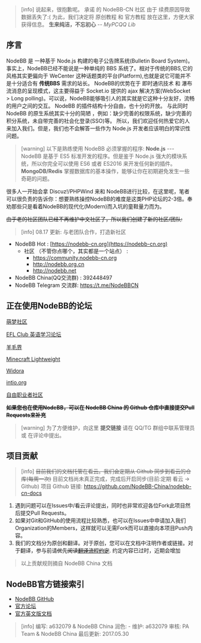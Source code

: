 >[info] 说起来，很抱歉呢。
> 承诺 的 NodeBB-CN 社区 由于 续费原因导致数据丢失了:(
> 为此，我们决定将 原创教程 和 官方教程 放在这里，方便大家获得信息。
> **生来纯洁，不忘初心** *-- MyPCQQ Lib*

## 序言
NodeBB 是 一种基于 Node.js 构建的电子公告牌系统(Bulletin Board System)。事实上，NodeBB已经不能说是一种单纯的 BBS 系统了。相对于传统的BBS,它的风格其实更偏向于 WeCenter 这种话题类的平台(Platform),也就是说它可能并不是十分适合有 **传统BBS** 需求的站长。
NodeBB的优势在于 即时通讯技术 和 瀑布流消息的呈现模式，这主要得益于 Socket.io 提供的 ajax 解决方案(WebSocket > Long polling)。可以说，NodeBB能够吸引人的其实就是它这种十分友好，流畅的用户之间的交互。
NodeBB 的插件结构十分自由，也十分的开放。 与此同时 NodeBB 的原生系统其实十分的简陋 ，例如：缺少完善的权限系统，缺少完善的积分系统，未自带完善的社会化登录(SSO)等。
所以，我们欢迎任何热爱它的人来加入我们。但是，我们也不会解答一些作为 Node.js 开发者应该明白的常识性问题。

>[warning] 以下是熟练使用 NodeBB 必须掌握的程序:
> **Node.js** --- NodeBB 是基于 ES5 标准开发的程序。但是鉴于 Node.js 强大的模块系统，所以你完全可以使用 ES6 或者 ES2016 来开发任何新的插件。
> **MongoDB/Redis** 掌握数据库的基本操作，能够让你在初期避免发生一些奇葩的问题。

很多人一开始会拿 Discuz!/PHPWind 来和 NodeBB进行比较，在这里呢，笔者可以很负责的告诉你：想要熟练操控NodeBB的难度是这类PHP论坛的2-3倍。奉劝那些只是看着NodeBB的现代化(Modern)而入坑的童鞋量力而为。

~~由于老的社区团队已经不再维护中文社区了，所以我们创建了新的社区/团队:~~

>[info] 08.17 更新: 与老团队合作，打造新社区
* NodeBB Hot : [https://nodebb-cn.org](https://nodebb-cn.org)
   - 社区 （不管你点哪个，其实都是一个站点） : 
       - https://community.nodebb-cn.org
       - http://nodebb.org.cn
       - http://nodebb.net 
* NodeBB China(QQ交流群) : 392448497
* NodeBB Telegram 交流群: https://t.me/NodeBBCN

## 正在使用NodeBB的论坛
[萌梦社区](http://qtdream.com/ "萌梦社区")

[EFL Club 英语学习论坛](http://forum.eflclub.me/ "EFL Club")

[羊毛界](http://yangmaojie.com "羊毛界")

[Minecraft Lightweight](http://mc.soaryun.com/ "Minecraft Lightweight")

[Widora](http://sns.widora.io "Widora")

[intio.org](http://intio.org/ "intio.org")

[自由职业者社区](https://v2mm.tech/categories/ "v2mm")

~~**如果您也在使用NodeBB，可以在 NodeBB China 的 Github 仓库中直接提交Pull Requests来补充**~~

>[warning] 为了方便维护，向这里 **提交链接** 请在 QQ/TG 群组中联系管理员 或 在评论中提出。

## 项目贡献
>[info] ~~目前我们的文档托管在看云。我们会定期从 Github 同步到看云的仓库(每周一次)~~ 
> 目前文档尚未真正完成，完成后开启同步(目前:定期 看云 -> Github)
> 项目 Github 链接: https://github.com/NodeBB-China/nodebb-cn-docs

1. 遇到问题可以在Issues中/看云评论提出，同时也非常欢迎各位Fork此项目然后提交Pull Requests。
2. 如果对Git和GitHub的使用流程比较熟悉，也可以在Issues中申请加入我们Organization的Members，这样就可以无需Fork而可以直接向本项目Push内容。
3. 我们的文档分为原创和翻译。对于原创，您可以在文档中注明作者或链接。对于翻译，参与前请~~优先阅读~~[~~翻译流程约定~~](官方教程翻译/翻译流程约定.md). 约定内容已过时，近期会增加

>以上贡献规则摘自 NodeBB China 文档

## NodeBB官方链接索引

* [NodeBB GitHub](https://github.com/NodeBB/NodeBB)
* [官方论坛](https://community.nodebb.org/)
* [官方英文版文档](https://docs.nodebb.org/en/latest/)

>[info] 编写: a632079 & NodeBB China
润色: -
维护: a632079
审核: PA Team & NodeBB China
最后更新: 2017.05.30
